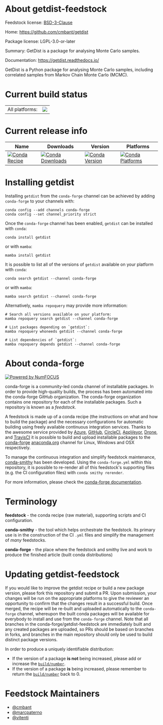 About getdist-feedstock
=======================

Feedstock license: [BSD-3-Clause](https://github.com/conda-forge/getdist-feedstock/blob/main/LICENSE.txt)

Home: https://github.com/cmbant/getdist

Package license: LGPL-3.0-or-later

Summary: GetDist is a package for analysing Monte Carlo samples.

Documentation: https://getdist.readthedocs.io/

GetDist is a Python package for analysing Monte Carlo samples, including
correlated samples from Markov Chain Monte Carlo (MCMC).


Current build status
====================


<table><tr><td>All platforms:</td>
    <td>
      <a href="https://dev.azure.com/conda-forge/feedstock-builds/_build/latest?definitionId=17279&branchName=main">
        <img src="https://dev.azure.com/conda-forge/feedstock-builds/_apis/build/status/getdist-feedstock?branchName=main">
      </a>
    </td>
  </tr>
</table>

Current release info
====================

| Name | Downloads | Version | Platforms |
| --- | --- | --- | --- |
| [![Conda Recipe](https://img.shields.io/badge/recipe-getdist-green.svg)](https://anaconda.org/conda-forge/getdist) | [![Conda Downloads](https://img.shields.io/conda/dn/conda-forge/getdist.svg)](https://anaconda.org/conda-forge/getdist) | [![Conda Version](https://img.shields.io/conda/vn/conda-forge/getdist.svg)](https://anaconda.org/conda-forge/getdist) | [![Conda Platforms](https://img.shields.io/conda/pn/conda-forge/getdist.svg)](https://anaconda.org/conda-forge/getdist) |

Installing getdist
==================

Installing `getdist` from the `conda-forge` channel can be achieved by adding `conda-forge` to your channels with:

```
conda config --add channels conda-forge
conda config --set channel_priority strict
```

Once the `conda-forge` channel has been enabled, `getdist` can be installed with `conda`:

```
conda install getdist
```

or with `mamba`:

```
mamba install getdist
```

It is possible to list all of the versions of `getdist` available on your platform with `conda`:

```
conda search getdist --channel conda-forge
```

or with `mamba`:

```
mamba search getdist --channel conda-forge
```

Alternatively, `mamba repoquery` may provide more information:

```
# Search all versions available on your platform:
mamba repoquery search getdist --channel conda-forge

# List packages depending on `getdist`:
mamba repoquery whoneeds getdist --channel conda-forge

# List dependencies of `getdist`:
mamba repoquery depends getdist --channel conda-forge
```


About conda-forge
=================

[![Powered by
NumFOCUS](https://img.shields.io/badge/powered%20by-NumFOCUS-orange.svg?style=flat&colorA=E1523D&colorB=007D8A)](https://numfocus.org)

conda-forge is a community-led conda channel of installable packages.
In order to provide high-quality builds, the process has been automated into the
conda-forge GitHub organization. The conda-forge organization contains one repository
for each of the installable packages. Such a repository is known as a *feedstock*.

A feedstock is made up of a conda recipe (the instructions on what and how to build
the package) and the necessary configurations for automatic building using freely
available continuous integration services. Thanks to the awesome service provided by
[Azure](https://azure.microsoft.com/en-us/services/devops/), [GitHub](https://github.com/),
[CircleCI](https://circleci.com/), [AppVeyor](https://www.appveyor.com/),
[Drone](https://cloud.drone.io/welcome), and [TravisCI](https://travis-ci.com/)
it is possible to build and upload installable packages to the
[conda-forge](https://anaconda.org/conda-forge) [anaconda.org](https://anaconda.org/)
channel for Linux, Windows and OSX respectively.

To manage the continuous integration and simplify feedstock maintenance,
[conda-smithy](https://github.com/conda-forge/conda-smithy) has been developed.
Using the ``conda-forge.yml`` within this repository, it is possible to re-render all of
this feedstock's supporting files (e.g. the CI configuration files) with ``conda smithy rerender``.

For more information, please check the [conda-forge documentation](https://conda-forge.org/docs/).

Terminology
===========

**feedstock** - the conda recipe (raw material), supporting scripts and CI configuration.

**conda-smithy** - the tool which helps orchestrate the feedstock.
                   Its primary use is in the construction of the CI ``.yml`` files
                   and simplify the management of *many* feedstocks.

**conda-forge** - the place where the feedstock and smithy live and work to
                  produce the finished article (built conda distributions)


Updating getdist-feedstock
==========================

If you would like to improve the getdist recipe or build a new
package version, please fork this repository and submit a PR. Upon submission,
your changes will be run on the appropriate platforms to give the reviewer an
opportunity to confirm that the changes result in a successful build. Once
merged, the recipe will be re-built and uploaded automatically to the
`conda-forge` channel, whereupon the built conda packages will be available for
everybody to install and use from the `conda-forge` channel.
Note that all branches in the conda-forge/getdist-feedstock are
immediately built and any created packages are uploaded, so PRs should be based
on branches in forks, and branches in the main repository should only be used to
build distinct package versions.

In order to produce a uniquely identifiable distribution:
 * If the version of a package **is not** being increased, please add or increase
   the [``build/number``](https://docs.conda.io/projects/conda-build/en/latest/resources/define-metadata.html#build-number-and-string).
 * If the version of a package **is** being increased, please remember to return
   the [``build/number``](https://docs.conda.io/projects/conda-build/en/latest/resources/define-metadata.html#build-number-and-string)
   back to 0.

Feedstock Maintainers
=====================

* [@cmbant](https://github.com/cmbant/)
* [@marcpaterno](https://github.com/marcpaterno/)
* [@vitenti](https://github.com/vitenti/)

